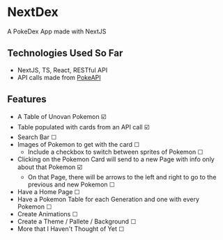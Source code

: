 # NextDex
A PokeDex App made with NextJS

## Technologies Used So Far
- NextJS, TS, React, RESTful API 
- API calls made from [PokeAPI](https://pokeapi.co/)

## Features 
- A Table of Unovan Pokemon ☑️
- Table populated with cards from an API call ☑️
- Search Bar ☐
- Images of Pokemon to get with the card ☐ 
  - Include a checkbox to switch between sprites of Pokemon ☐
- Clicking on the Pokemon Card will send to a new Page with info only about that Pokemon ☑️
  - On that Page, there will be arrows to the left and right to go to the previous and new Pokemon ☐
- Have a Home Page ☐
- Have a Pokemon Table for each Generation and one with every Pokemon ☐
- Create Animations ☐
- Create a Theme / Pallete / Background ☐
- More that I Haven't Thought of Yet ☐

